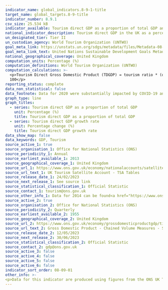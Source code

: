 ```yaml
---
indicator_name: global_indicators.8-9-1-title
target_name: global_targets.8-9-title
indicator_number: 8.9.1
csv_size: 25.534 kB
indicator_available: Tourism direct GDP as a proportion of total GDP and in growth rate
national_indicator_description: Tourism direct GDP in the UK as a percentage of GDP (CVM) and in growth rate 
un_designated_tier: Tier II
un_custodian_agency: World Tourism Organization (UNTWO) 
goal_meta_link: https://unstats.un.org/sdgs/metadata/files/Metadata-08-09-01.pdf
goal_meta_link_text: United Nations Sustainable Development Goals Metadata (PDF 526 KB)
national_geographical_coverage: United Kingdom
computation_units: Percentage (%)
computation_definitions: World Tourism Organization (UNTWO)
computation_calculations: >-
  <p>Tourism Direct Gross Domestic Product (TDGDP) = tourism ratio * (output of domestic producers – internal tourism consumption + taxes less subsidies)</p><p>TDGDP as % GDP = (TDGDP / GDP CVM [£m]) * 100 OR In growth rate (%) = ((TDGDP in year[x] - TDGDP in year [x-1]) / TDGDP[x-1]) *
  100</p>
reporting_status: complete
data_non_statistical: false
data_footnote: Data for 2020 were substantially impacted by COVID-19 and should not be compared to previous years.
graph_type: line
graph_titles:
  - series: Tourism direct GDP as a proportion of total GDP
    unit: Percentage (%)
    title: Tourism direct GDP as a proportion of total GDP
  - series: Tourism direct GDP growth rate
    unit: Percentage change (%)
    title: Tourism direct GDP growth rate
data_show_map: false
data_keywords: GDP, Tourism
source_active_1: true
source_organisation_1: Office for National Statistics (ONS)
source_periodicity_1: Annual  
source_earliest_available_1: 2013
source_geographical_coverage_1: United Kingdom 
source_url_1: https://www.ons.gov.uk/economy/nationalaccounts/satelliteaccounts/datasets/uktourismsatelliteaccounttsatables
source_url_text_1: UK Tourism Satellite Account - TSA Tables
source_release_date_1: 24/02/2023
source_next_release_1: See source link
source_statistical_classification_1: Official Statistic 
source_contact_1: tourism@ons.gov.uk 
source_other_info_1: Data for 2014 can be found<a href="https://www.ons.gov.uk/businessindustryandtrade/tourismindustry/adhocs/005978unitedkingdomtourismsatelliteaccount2014">here</a>.
source_active_2: true
source_organisation_2: Office for National Statistics (ONS)
source_periodicity_2: Quarterly  
source_earliest_available_2: 1955
source_geographical_coverage_2: United Kingdom 
source_url_2: https://www.ons.gov.uk/economy/grossdomesticproductgdp/timeseries/abmi/pn2
source_url_text_2: Gross Domestic Product - Chained Volume Measures - Seasonally Adjusted £m
source_release_date_2: 12/05/2023
source_next_release_2: 30/06/2023
source_statistical_classification_2: Official Statistic 
source_contact_2: gdp@ons.gov.uk
source_active_3: false
source_active_4: false
source_active_5: false
source_active_6: false
indicator_sort_order: 08-09-01
other_info: >-
<p>Data for this indicator are produced using figures from the ONS UK Tourism Satellite Accounts (TSA), and ONS GDP statistics.</p><p>2020 saw major disruption to tourism, due to lockdowns and restrictions on international travel following the outbreak of Coronavirus (COVID-19), and these restrictions also impacted the availability of source data used to produce the UK-TSA. Of particular note were</p><p>Pausing of the Great Britain Tourism Survey (GBTS) in periods of 2020. This, in combination with a merging of the GBTS with Great Britain Day Visits Survey (GBDVS), has resulted in Visit Britain not publishing domestic tourism statistics from these sources for the period January 2020 to March 2021.</p><p>The pausing of the International Passenger Survey from 16 March 2020, meaning that no IPS data on spending on international visits between the UK and the rest of the world were available for quarters 2 to 4 2020. The IPS data are a major input to the UK-TSA.</p><p>No data from the Northern Ireland Continuous Household Survey were available for 2020.</p><p>These interferences created substantial challenges to production of the UK-TSA for 2020, most notably a need to use alternative data sources. This has resulted in</p><p>A reduction in the direct-relevance of data inputs, meaning that the estimates in the UK-TSA 2020 are subject to more uncertainty than usual, impacting all data tables in the UK-TSA output.</p><p> A discontinuity in UK-TSA estimates, due to having to utilise alternative data sources and new modelling techniques. This particularly impacts Table 2 of the UK-TSA source data, the values of which are also utilised in Tables 4 and 6. Table 6 is used for the calculation of figures for this indicator.</p><p>More detail on the methodology changes required for 2020 can be found in the notes page of the Source 1 download and the <a href="https://www.ons.gov.uk/economy/nationalaccounts/satelliteaccounts">2020 UK-TSA methodolgy article</a>.</p><p> Data follows the UN specification for this indicator. This indicator has been identified in collaboration with topic experts.
---
```

